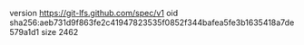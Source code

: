 version https://git-lfs.github.com/spec/v1
oid sha256:aeb731d9f863fe2c41947823535f0852f344bafea5fe3b1635418a7de579a1d1
size 2462
